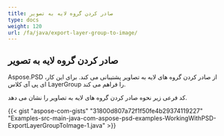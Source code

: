 ```yaml
---
title: صادر کردن گروه لایه به تصویر
type: docs
weight: 120
url: /fa/java/export-layer-group-to-image/
---
```


## **صادر کردن گروه لایه به تصویر**
Aspose.PSD از صادر کردن گروه های لایه به تصاویر پشتیبانی می کند. برای این کار، ای پی آی کلاس LayerGroup را فراهم می کند.

کد فرعی زیر نحوه صادر کردن گروه های لایه به تصاویر را نشان می دهد.

{{< gist "aspose-com-gists" "31800d807a72f1f50fe4b29374119227" "Examples-src-main-java-com-aspose-psd-examples-WorkingWithPSD-ExportLayerGroupToImage-1.java" >}}
